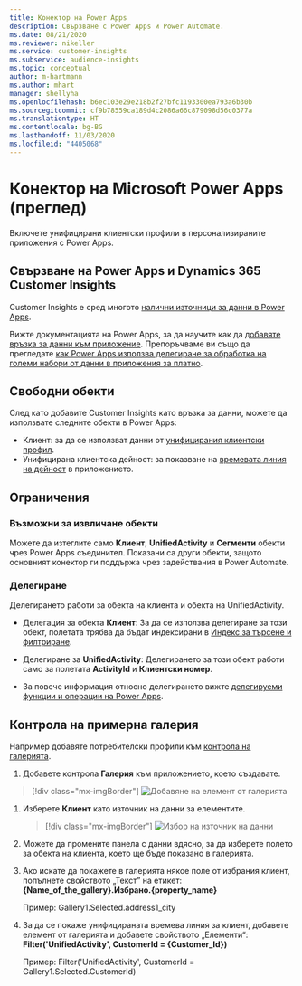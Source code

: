 ```yaml
---
title: Конектор на Power Apps
description: Свързване с Power Apps и Power Automate.
ms.date: 08/21/2020
ms.reviewer: nikeller
ms.service: customer-insights
ms.subservice: audience-insights
ms.topic: conceptual
author: m-hartmann
ms.author: mhart
manager: shellyha
ms.openlocfilehash: b6ec103e29e218b2f27bfc1193300ea793a6b30b
ms.sourcegitcommit: cf9b78559ca189d4c2086a66c879098d56c0377a
ms.translationtype: HT
ms.contentlocale: bg-BG
ms.lasthandoff: 11/03/2020
ms.locfileid: "4405068"
---
```

# <a name="microsoft-power-apps-connector-preview"></a>Конектор на Microsoft Power Apps (преглед)

Включете унифицирани клиентски профили в персонализираните приложения с Power Apps.

## <a name="connect-power-apps-and-dynamics-365-customer-insights"></a>Свързване на Power Apps и Dynamics 365 Customer Insights

Customer Insights е сред многото [налични източници за данни в Power Apps](https://docs.microsoft.com/powerapps/maker/canvas-apps/working-with-data-sources).

Вижте документацията на Power Apps, за да научите как да [добавяте връзка за данни към приложение](https://docs.microsoft.com/powerapps/maker/canvas-apps/add-data-connection). Препоръчваме ви също да прегледате [как Power Apps използва делегиране за обработка на големи набори от данни в приложения за платно](https://docs.microsoft.com/powerapps/maker/canvas-apps/delegation-overview).

## <a name="available-entities"></a>Свободни обекти

След като добавите Customer Insights като връзка за данни, можете да използвате следните обекти в Power Apps:

- Клиент: за да се използват данни от [унифицирания клиентски профил](customer-profiles.md).
- Унифицирана клиентска дейност: за показване на [времевата линия на дейност](activities.md) в приложението.

## <a name="limitations"></a>Ограничения

### <a name="retrievable-entities"></a>Възможни за извличане обекти

Можете да изтеглите само **Клиент**, **UnifiedActivity** и **Сегменти** обекти чрез Power Apps съединител. Показани са други обекти, защото основният конектор ги поддържа чрез задействания в Power Automate.  

### <a name="delegation"></a>Делегиране

Делегирането работи за обекта на клиента и обекта на UnifiedActivity. 

- Делегация за обекта **Клиент**: За да се използва делегиране за този обект, полетата трябва да бъдат индексирани в [Индекс за търсене и филтриране](search-filter-index.md).  

- Делегиране за **UnifiedActivity**: Делегирането за този обект работи само за полетата **ActivityId** и **Клиентски номер**.  

- За повече информация относно делегирането вижте [делегируеми функции и операции на Power Apps](https://docs.microsoft.com/connectors/commondataservice/#power-apps-delegable-functions-and-operations-for-the-cds-for-apps). 

## <a name="example-gallery-control"></a>Контрола на примерна галерия

Например добавяте потребителски профили към [контрола на галерията](https://docs.microsoft.com/powerapps/maker/canvas-apps/add-gallery).

1. Добавете контрола **Галерия** към приложението, което създавате.

> [!div class="mx-imgBorder"]
> ![Добавяне на елемент от галерията](media/connector-powerapps9.png "Добавяне на елемент от галерията")

1. Изберете **Клиент** като източник на данни за елементите.

    > [!div class="mx-imgBorder"]
    > ![Избор на източник на данни](media/choose-datasource-powerapps.png "Избор на източник на данни")

1. Можете да промените панела с данни вдясно, за да изберете полето за обекта на клиента, което ще бъде показано в галерията.

1. Ако искате да покажете в галерията някое поле от избрания клиент, попълнете свойството „Текст” на етикет: **{Name_of_the_gallery}.Избрано.{property_name}**

    Пример: Gallery1.Selected.address1_city

1. За да се покаже унифицираната времева линия за клиент, добавете елемент от галерията и добавете свойството „Елементи“: **Filter('UnifiedActivity', CustomerId = {Customer_Id})**

    Пример: Filter('UnifiedActivity', CustomerId = Gallery1.Selected.CustomerId)
